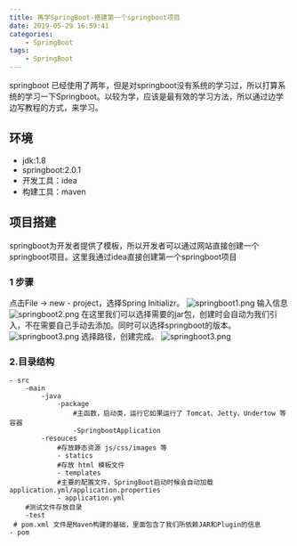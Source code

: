 ```yaml
---
title: 再学SpringBoot-搭建第一个springboot项目
date: 2019-05-29 16:59:41
categories: 
    - SpringBoot
tags: 
    - SpringBoot
---
```

springboot 已经使用了两年，但是对springboot没有系统的学习过，所以打算系统的学习一下Springboot。以较为学，应该是最有效的学习方法，所以通过边学边写教程的方式，来学习。


## 环境

- jdk:1.8
- springboot:2.0.1
- 开发工具：idea
- 构建工具：maven

## 项目搭建

springboot为开发者提供了模板，所以开发者可以通过网站直接创建一个springboot项目。这里我通过idea直接创建第一个springboot项目

### 1 步骤

点击File -> new - project，选择Spring Initializr。
![springboot1.png](./springboot1.png)
输入信息
![springboot2.png](./springboot2.png)
在这里我们可以选择需要的jar包，创建时会自动为我们引入，不在需要自己手动去添加。同时可以选择springboot的版本。
![springboot3.png](./springboot3.png)
选择路径，创建完成。
![springboot3.png](./springboot3.png)


### 2.目录结构

```
- src
    -main
        -java
            -package
                #主函数，启动类，运行它如果运行了 Tomcat、Jetty、Undertow 等容器
                -SpringbootApplication	
        -resouces
            #存放静态资源 js/css/images 等
            - statics
            #存放 html 模板文件
            - templates
            #主要的配置文件，SpringBoot启动时候会自动加载application.yml/application.properties		
            - application.yml
    #测试文件存放目录		
    -test
 # pom.xml 文件是Maven构建的基础，里面包含了我们所依赖JAR和Plugin的信息
- pom
```